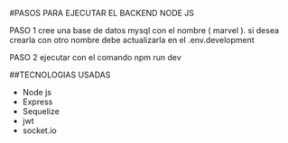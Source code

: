 #PASOS PARA EJECUTAR EL BACKEND NODE JS

PASO 1
cree una base de datos mysql con el nombre ( marvel ). si desea crearla con otro nombre debe actualizarla en el .env.development

PASO 2
ejecutar con el comando npm run dev

##TECNOLOGIAS USADAS
- Node js
- Express
- Sequelize
- jwt
- socket.io
